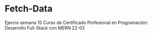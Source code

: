 # Fetch-Data
Ejercio semana 15 Curso de Certificado Profesional en Programación: Desarrollo Full-Stack con MERN 22-02
